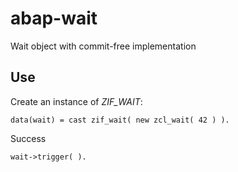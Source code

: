 # abap-wait

Wait object with commit-free implementation

## Use

Create an instance of _ZIF_WAIT_:
```abap
data(wait) = cast zif_wait( new zcl_wait( 42 ) ).
```
Success
```abap
wait->trigger( ).
```